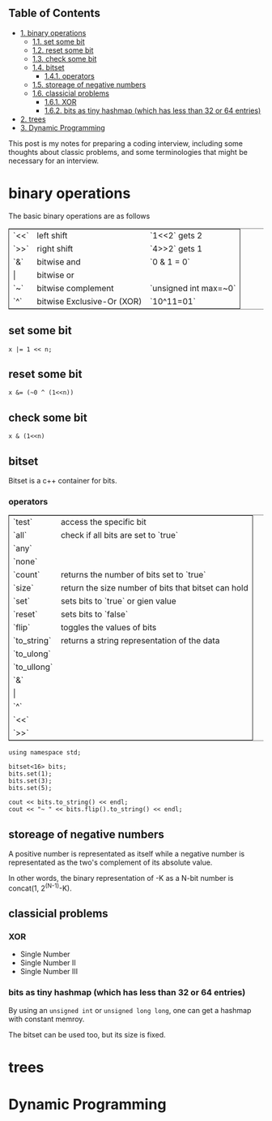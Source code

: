 <div id="table-of-contents">
<h2>Table of Contents</h2>
<div id="text-table-of-contents">
<ul>
<li><a href="#orgef7682f">1. binary operations</a>
<ul>
<li><a href="#org9e85eee">1.1. set some bit</a></li>
<li><a href="#org6a7edd6">1.2. reset some bit</a></li>
<li><a href="#org82fba3f">1.3. check some bit</a></li>
<li><a href="#orgff75e79">1.4. bitset</a>
<ul>
<li><a href="#orgbead908">1.4.1. operators</a></li>
</ul>
</li>
<li><a href="#orgfb2c49f">1.5. storeage of negative numbers</a></li>
<li><a href="#org734165e">1.6. classicial problems</a>
<ul>
<li><a href="#orge56ea11">1.6.1. XOR</a></li>
<li><a href="#org0899b45">1.6.2. bits as tiny hashmap (which has less than 32 or 64 entries)</a></li>
</ul>
</li>
</ul>
</li>
<li><a href="#org29cee52">2. trees</a></li>
<li><a href="#orgd567ca0">3. Dynamic Programming</a></li>
</ul>
</div>
</div>
This post is my notes for preparing a coding interview, 
including some thoughts about classic problems, 
and some terminologies that might be necessary for an interview.


<a id="orgef7682f"></a>

# binary operations

The basic binary operations are as follows

<table border="2" cellspacing="0" cellpadding="6" rules="groups" frame="hsides">


<colgroup>
<col  class="org-left" />

<col  class="org-left" />

<col  class="org-left" />
</colgroup>
<tbody>
<tr>
<td class="org-left">`<<`</td>
<td class="org-left">left shift</td>
<td class="org-left">`1<<2` gets 2</td>
</tr>


<tr>
<td class="org-left">`>>`</td>
<td class="org-left">right shift</td>
<td class="org-left">`4>>2` gets 1</td>
</tr>


<tr>
<td class="org-left">`&`</td>
<td class="org-left">bitwise and</td>
<td class="org-left">`0 & 1 = 0`</td>
</tr>


<tr>
<td class="org-left">&vert;</td>
<td class="org-left">bitwise or</td>
<td class="org-left">&#xa0;</td>
</tr>


<tr>
<td class="org-left">`~`</td>
<td class="org-left">bitwise complement</td>
<td class="org-left">`unsigned int max=~0`</td>
</tr>


<tr>
<td class="org-left">`^`</td>
<td class="org-left">bitwise Exclusive-Or (XOR)</td>
<td class="org-left">`10^11=01`</td>
</tr>
</tbody>
</table>


<a id="org9e85eee"></a>

## set some bit

    x |= 1 << n;


<a id="org6a7edd6"></a>

## reset some bit

    x &= (~0 ^ (1<<n))


<a id="org82fba3f"></a>

## check some bit

    x & (1<<n)


<a id="orgff75e79"></a>

## bitset

Bitset is a c++ container for bits.


<a id="orgbead908"></a>

### operators

<table border="2" cellspacing="0" cellpadding="6" rules="groups" frame="hsides">


<colgroup>
<col  class="org-left" />

<col  class="org-left" />
</colgroup>
<tbody>
<tr>
<td class="org-left">`test`</td>
<td class="org-left">access the specific bit</td>
</tr>


<tr>
<td class="org-left">`all`</td>
<td class="org-left">check if all bits are set to `true`</td>
</tr>


<tr>
<td class="org-left">`any`</td>
<td class="org-left">&#xa0;</td>
</tr>


<tr>
<td class="org-left">`none`</td>
<td class="org-left">&#xa0;</td>
</tr>


<tr>
<td class="org-left">`count`</td>
<td class="org-left">returns the number of bits set to `true`</td>
</tr>


<tr>
<td class="org-left">`size`</td>
<td class="org-left">return the size number of bits that bitset can hold</td>
</tr>


<tr>
<td class="org-left">`set`</td>
<td class="org-left">sets bits to `true` or gien value</td>
</tr>


<tr>
<td class="org-left">`reset`</td>
<td class="org-left">sets bits to `false`</td>
</tr>


<tr>
<td class="org-left">`flip`</td>
<td class="org-left">toggles the values of bits</td>
</tr>


<tr>
<td class="org-left">`to_string`</td>
<td class="org-left">returns a string representation of the data</td>
</tr>


<tr>
<td class="org-left">`to_ulong`</td>
<td class="org-left">&#xa0;</td>
</tr>


<tr>
<td class="org-left">`to_ullong`</td>
<td class="org-left">&#xa0;</td>
</tr>


<tr>
<td class="org-left">`&`</td>
<td class="org-left">&#xa0;</td>
</tr>


<tr>
<td class="org-left">&vert;</td>
<td class="org-left">&#xa0;</td>
</tr>


<tr>
<td class="org-left">`^`</td>
<td class="org-left">&#xa0;</td>
</tr>


<tr>
<td class="org-left">`<<`</td>
<td class="org-left">&#xa0;</td>
</tr>


<tr>
<td class="org-left">`>>`</td>
<td class="org-left">&#xa0;</td>
</tr>
</tbody>
</table>

    using namespace std;
    
    bitset<16> bits;
    bits.set(1);
    bits.set(3);
    bits.set(5);
    
    cout << bits.to_string() << endl;
    cout << "~ " << bits.flip().to_string() << endl;


<a id="orgfb2c49f"></a>

## storeage of negative numbers

A positive number is representated as itself while a negative number 
is representated as the two's complement of its absolute value.

In other words, the binary representation of -K as a N-bit number is concat(1, 2<sup>(N-1)</sup>-K).


<a id="org734165e"></a>

## classicial problems


<a id="orge56ea11"></a>

### XOR

-   Single Number
-   Single Number II
-   Single Number III


<a id="org0899b45"></a>

### bits as tiny hashmap (which has less than 32 or 64 entries)

By using an `unsigned int` or `unsigned long long`, one can get a hashmap with constant memroy.

The bitset can be used too, but its size is fixed.


<a id="org29cee52"></a>

# trees


<a id="orgd567ca0"></a>

# Dynamic Programming


